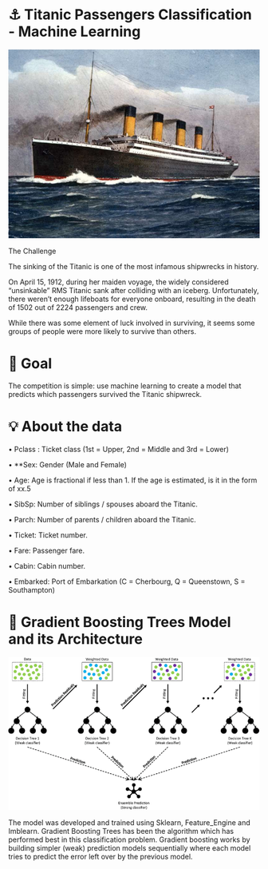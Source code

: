 # ⚓ Titanic Passengers Classification - Machine Learning

![Screenshot](screenshot.jpeg)

The Challenge

The sinking of the Titanic is one of the most infamous shipwrecks in history.

On April 15, 1912, during her maiden voyage, the widely considered “unsinkable” RMS Titanic sank after colliding with an iceberg. Unfortunately, there weren’t enough lifeboats for everyone onboard, resulting in the death of 1502 out of 2224 passengers and crew.

While there was some element of luck involved in surviving, it seems some groups of people were more likely to survive than others.

# 🚨 Goal

The competition is simple: use machine learning to create a model that predicts which passengers survived the Titanic shipwreck.

# 💡 About the data

• Pclass : Ticket class (1st = Upper, 2nd = Middle and 3rd = Lower)

• **Sex: Gender (Male and Female)

• Age: Age is fractional if less than 1. If the age is estimated, is it in the form of xx.5

• SibSp: Number of siblings / spouses aboard the Titanic.

• Parch: Number of parents / children aboard the Titanic.

• Ticket: Ticket number.

• Fare: Passenger fare.

• Cabin: Cabin number.

• Embarked: Port of Embarkation (C = Cherbourg, Q = Queenstown, S = Southampton)


# 🌿 Gradient Boosting Trees Model and its Architecture

![Screenshot](screenshot2.png)

The model was developed and trained using Sklearn, Feature_Engine and Imblearn. Gradient Boosting Trees has been the algorithm which has performed best in this classification problem. Gradient boosting works by building simpler (weak) prediction models sequentially where each model tries to predict the error left over by the previous model.
